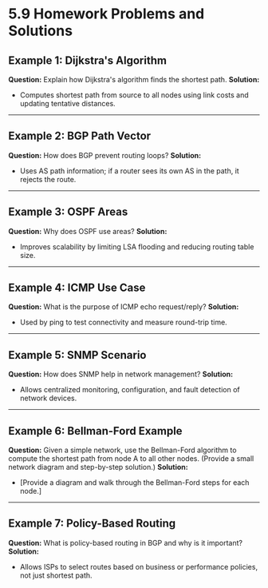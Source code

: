 # 5.9 Homework Problems and Solutions

## Example 1: Dijkstra's Algorithm
**Question:**
Explain how Dijkstra's algorithm finds the shortest path.
**Solution:**
- Computes shortest path from source to all nodes using link costs and updating tentative distances.

---

## Example 2: BGP Path Vector
**Question:**
How does BGP prevent routing loops?
**Solution:**
- Uses AS path information; if a router sees its own AS in the path, it rejects the route.

---

## Example 3: OSPF Areas
**Question:**
Why does OSPF use areas?
**Solution:**
- Improves scalability by limiting LSA flooding and reducing routing table size.

---

## Example 4: ICMP Use Case
**Question:**
What is the purpose of ICMP echo request/reply?
**Solution:**
- Used by ping to test connectivity and measure round-trip time.

---

## Example 5: SNMP Scenario
**Question:**
How does SNMP help in network management?
**Solution:**
- Allows centralized monitoring, configuration, and fault detection of network devices.

---

## Example 6: Bellman-Ford Example
**Question:**
Given a simple network, use the Bellman-Ford algorithm to compute the shortest path from node A to all other nodes. (Provide a small network diagram and step-by-step solution.)
**Solution:**
- [Provide a diagram and walk through the Bellman-Ford steps for each node.]

---

## Example 7: Policy-Based Routing
**Question:**
What is policy-based routing in BGP and why is it important?
**Solution:**
- Allows ISPs to select routes based on business or performance policies, not just shortest path. 